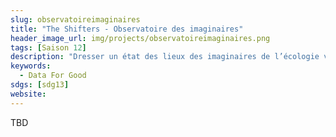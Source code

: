 ```yaml
---
slug: observatoireimaginaires
title: "The Shifters - Observatoire des imaginaires"
header_image_url: img/projects/observatoireimaginaires.png
tags: [Saison 12]
description: "Dresser un état des lieux des imaginaires de l’écologie véhiculées par les films et les séries et de fournir aux professionnels de l’audiovisuels un diagnostic et des clés de compréhension pour s’emparer de la thématique écologique."
keywords:
  - Data For Good
sdgs: [sdg13]
website: 
---
```


TBD